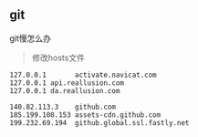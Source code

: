 ## git

git慢怎么办

> 修改hosts文件

```
127.0.0.1       activate.navicat.com
127.0.0.1 api.reallusion.com
127.0.0.1 da.reallusion.com

140.82.113.3    github.com
185.199.108.153 assets-cdn.github.com
199.232.69.194  github.global.ssl.fastly.net
```